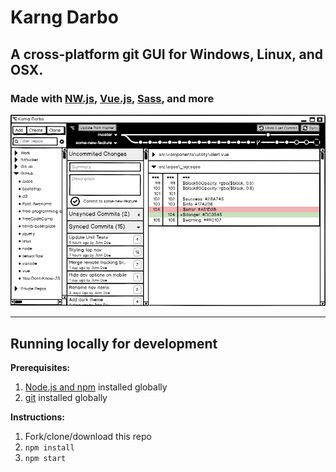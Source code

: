# Karng Darbo

## A cross-platform git GUI for Windows, Linux, and OSX.

### Made with [NW.js](https://nwjs.io), [Vue.js](https://vuejs.org), [Sass](https://sass-lang.com), and more

![Karng Darbo mockup](assets/karng-darbo.png)

* * *

## Running locally for development

**Prerequisites:**

1. [Node.js and npm](http://nodejs.org) installed globally
1. [git](https://git-scm.com) installed globally

**Instructions:**

1. Fork/clone/download this repo
1. `npm install`
1. `npm start`
